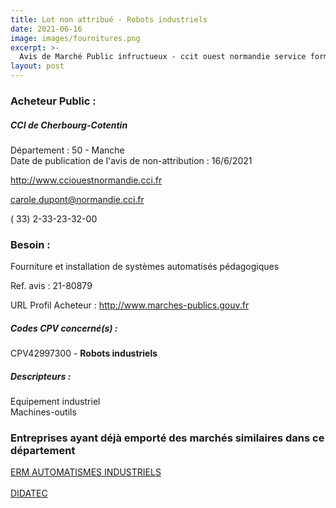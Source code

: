 ```yaml
---
title: Lot non attribué - Robots industriels
date: 2021-06-16
image: images/fournitures.png
excerpt: >-
  Avis de Marché Public infructueux - ccit ouest normandie service formation fourniture et installation de systemes automatises pedagogiques
layout: post
---
```


### Acheteur Public :
##### CCI de Cherbourg-Cotentin
Département : 50 - Manche<br/>
Date de publication de l'avis de non-attribution : 16/6/2021


http://www.cciouestnormandie.cci.fr

carole.dupont@normandie.cci.fr

( 33) 2-33-23-32-00
### Besoin :

Fourniture et installation de systèmes automatisés pédagogiques

Ref. avis : 21-80879

URL Profil Acheteur : http://www.marches-publics.gouv.fr

##### Codes CPV concerné(s) :
CPV42997300 - **Robots industriels** <br/>

##### Descripteurs :
Equipement industriel <br/>
Machines-outils <br/>

### Entreprises ayant déjà emporté des marchés similaires dans ce département
<a href="/entreprise-551/siren-353183601">ERM AUTOMATISMES INDUSTRIELS</a><br/><br/>
<a href="/entreprise-562/siren-444784953">DIDATEC</a><br/><br/>
